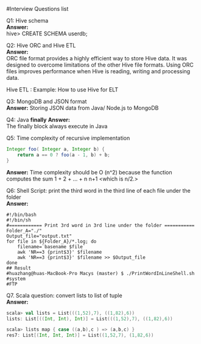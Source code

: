 #Interview Questions list

Q1: Hive schema   
**Answer:**    
 hive> CREATE SCHEMA userdb;  

Q2: Hive ORC and Hive ETL  
**Answer:**    
ORC <The Optimized Row Columnar> file format provides a highly efficient way to store Hive data. It was designed to overcome limitations of the other Hive file formats. Using ORC files improves performance when Hive is reading, writing and processing data.  

Hive ETL : Example: How to use Hive for ELT  


Q3:  MongoDB and JSON format  
**Answer:** 
Storing JSON data from Java/ Node.js to MongoDB  

Q4: Java **finally**
**Answer:**  
The finally block always execute in Java  

Q5: Time complexity of  recursive implementation   
```java
Integer foo( Integer a, Integer b) {
 	return a == 0 ? foo(a - 1, b) + b;
}
```
**Answer:**
 Time complexity should be   O (n^2)   because the function computes the sum 1 + 2 + ... + n
n+1 <which is n/2.>  


Q6: Shell Script:  print the third word in the third line of each file under the folder   
**Answer:**
```shell
#!/bin/bash
#!/bin/sh  
#============ Print 3rd word in 3rd line under the folder ===========  
Folder_A="./"  
Output_file="output.txt"
for file in ${Folder_A}/*.log; do  
    filename=`basename $file`  
    awk 'NR==3 {print$3}' $filename
    awk 'NR==3 {print$3}' $filename >> $Output_file
done     
## Result
#huazhang@huas-MacBook-Pro Macys (master) $ ./PrintWordInLineShell.sh
#system
#FTP
```

Q7. Scala question:  convert lists to list of tuple    
**Answer:**    
```scala
scala> val lists = List(((1,52),7), ((1,82),6))
lists: List[((Int, Int), Int)] = List(((1,52),7), ((1,82),6))

scala> lists map { case ((a,b),c ) => (a,b,c) }
res7: List[(Int, Int, Int)] = List((1,52,7), (1,82,6))
``` 
